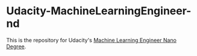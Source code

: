 # Udacity-MachineLearningEngineer-nd
This is the repository for Udacity's [Machine Learning Engineer Nano Degree](https://cn.udacity.com/mlnd). 
